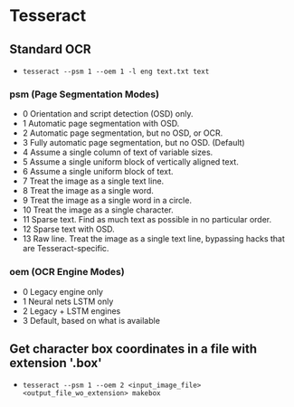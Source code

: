 # Tesseract

## Standard OCR
* `tesseract --psm 1 --oem 1 -l eng text.txt text`

### psm (Page Segmentation Modes)
* 0 Orientation and script detection (OSD) only.
* 1 Automatic page segmentation with OSD.
* 2 Automatic page segmentation, but no OSD, or OCR.
* 3 Fully automatic page segmentation, but no OSD. (Default)
* 4 Assume a single column of text of variable sizes.
* 5 Assume a single uniform block of vertically aligned text.
* 6 Assume a single uniform block of text.
* 7 Treat the image as a single text line.
* 8 Treat the image as a single word.
* 9 Treat the image as a single word in a circle.
* 10 Treat the image as a single character.
* 11 Sparse text. Find as much text as possible in no particular order.
* 12 Sparse text with OSD.
* 13 Raw line. Treat the image as a single text line, bypassing hacks that are Tesseract-specific.

### oem (OCR Engine Modes)
* 0 Legacy engine only
* 1 Neural nets LSTM only
* 2 Legacy + LSTM engines
* 3 Default, based on what is available

## Get character box coordinates in a file with extension '.box'
* `tesseract --psm 1 --oem 2 <input_image_file> <output_file_wo_extension> makebox`
